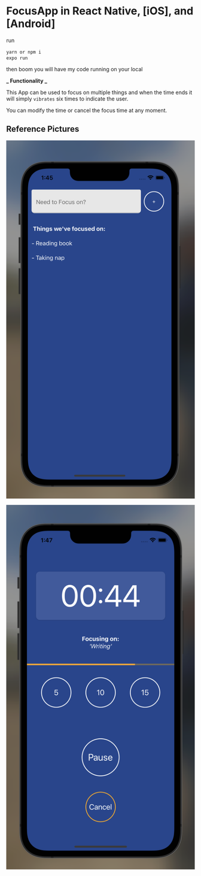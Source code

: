 # FocusApp in React Native, [iOS], and [Android]


run 
```
yarn or npm i
expo run
```
then boom you will have my code running on your local


**_ Functionality _**

This App can be used to focus on multiple things and when the time ends it will simply ```vibrates``` six times to indicate the user.

You can modify the time or cancel the focus time at any moment.

## Reference Pictures
![MainScreen](assets/FocusScreen.png)

![TimerScreen](assets/TimerScreen.png)